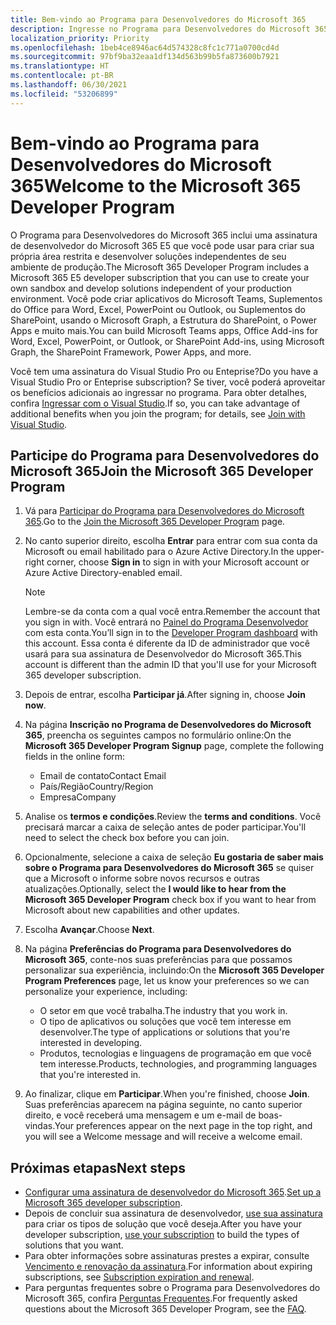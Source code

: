 ```yaml
---
title: Bem-vindo ao Programa para Desenvolvedores do Microsoft 365
description: Ingresse no Programa para Desenvolvedores do Microsoft 365 para desenvolver soluções do Microsoft 365 independentemente de seu ambiente de produção.
localization_priority: Priority
ms.openlocfilehash: 1beb4ce8946ac64d574328c8fc1c771a0700cd4d
ms.sourcegitcommit: 97bf9ba32eaa1df134d563b99b5fa873600b7921
ms.translationtype: HT
ms.contentlocale: pt-BR
ms.lasthandoff: 06/30/2021
ms.locfileid: "53206899"
---
```

# <a name="welcome-to-the-microsoft-365-developer-program"></a><span data-ttu-id="188f7-103">Bem-vindo ao Programa para Desenvolvedores do Microsoft 365</span><span class="sxs-lookup"><span data-stu-id="188f7-103">Welcome to the Microsoft 365 Developer Program</span></span>

<span data-ttu-id="188f7-104">O Programa para Desenvolvedores do Microsoft 365 inclui uma assinatura de desenvolvedor do Microsoft 365 E5 que você pode usar para criar sua própria área restrita e desenvolver soluções independentes de seu ambiente de produção.</span><span class="sxs-lookup"><span data-stu-id="188f7-104">The Microsoft 365 Developer Program includes a Microsoft 365 E5 developer subscription that you can use to create your own sandbox and develop solutions independent of your production environment.</span></span> <span data-ttu-id="188f7-105">Você pode criar aplicativos do Microsoft Teams, Suplementos do Office para Word, Excel, PowerPoint ou Outlook, ou Suplementos do SharePoint, usando o Microsoft Graph, a Estrutura do SharePoint, o Power Apps e muito mais.</span><span class="sxs-lookup"><span data-stu-id="188f7-105">You can build Microsoft Teams apps, Office Add-ins for Word, Excel, PowerPoint, or Outlook, or SharePoint Add-ins, using Microsoft Graph, the SharePoint Framework, Power Apps, and more.</span></span>

<span data-ttu-id="188f7-106">Você tem uma assinatura do Visual Studio Pro ou Enteprise?</span><span class="sxs-lookup"><span data-stu-id="188f7-106">Do you have a Visual Studio Pro or Enteprise subscription?</span></span> <span data-ttu-id="188f7-107">Se tiver, você poderá aproveitar os benefícios adicionais ao ingressar no programa. Para obter detalhes, confira [Ingressar com o Visual Studio](join-with-visual-studio.md).</span><span class="sxs-lookup"><span data-stu-id="188f7-107">If so, you can take advantage of additional benefits when you join the program; for details, see [Join with Visual Studio](join-with-visual-studio.md).</span></span>

## <a name="join-the-microsoft-365-developer-program"></a><span data-ttu-id="188f7-108">Participe do Programa para Desenvolvedores do Microsoft 365</span><span class="sxs-lookup"><span data-stu-id="188f7-108">Join the Microsoft 365 Developer Program</span></span>

1. <span data-ttu-id="188f7-109">Vá para [Participar do Programa para Desenvolvedores do Microsoft 365](https://developer.microsoft.com/pt-BR/microsoft-365/dev-program).</span><span class="sxs-lookup"><span data-stu-id="188f7-109">Go to the [Join the Microsoft 365 Developer Program](https://developer.microsoft.com/pt-BR/microsoft-365/dev-program) page.</span></span> 

2. <span data-ttu-id="188f7-110">No canto superior direito, escolha **Entrar** para entrar com sua conta da Microsoft ou email habilitado para o Azure Active Directory.</span><span class="sxs-lookup"><span data-stu-id="188f7-110">In the upper-right corner, choose **Sign in** to sign in with your Microsoft account or Azure Active Directory-enabled email.</span></span>

    > [!NOTE]
    > <span data-ttu-id="188f7-111">Lembre-se da conta com a qual você entra.</span><span class="sxs-lookup"><span data-stu-id="188f7-111">Remember the account that you sign in with.</span></span> <span data-ttu-id="188f7-112">Você entrará no [Painel do Programa Desenvolvedor](https://developer.microsoft.com/office/profile) com esta conta.</span><span class="sxs-lookup"><span data-stu-id="188f7-112">You’ll sign in to the [Developer Program dashboard](https://developer.microsoft.com/office/profile) with this account.</span></span> <span data-ttu-id="188f7-113">Essa conta é diferente da ID de administrador que você usará para sua assinatura de Desenvolvedor do Microsoft 365.</span><span class="sxs-lookup"><span data-stu-id="188f7-113">This account is different than the admin ID that you'll use for your Microsoft 365 developer subscription.</span></span>

3. <span data-ttu-id="188f7-114">Depois de entrar, escolha **Participar já**.</span><span class="sxs-lookup"><span data-stu-id="188f7-114">After signing in, choose **Join now**.</span></span>

4. <span data-ttu-id="188f7-115">Na página **Inscrição no Programa de Desenvolvedores do Microsoft 365**, preencha os seguintes campos no formulário online:</span><span class="sxs-lookup"><span data-stu-id="188f7-115">On the **Microsoft 365 Developer Program Signup** page, complete the following fields in the online form:</span></span>

    - <span data-ttu-id="188f7-116">Email de contato</span><span class="sxs-lookup"><span data-stu-id="188f7-116">Contact Email</span></span>
    - <span data-ttu-id="188f7-117">País/Região</span><span class="sxs-lookup"><span data-stu-id="188f7-117">Country/Region</span></span>
    - <span data-ttu-id="188f7-118">Empresa</span><span class="sxs-lookup"><span data-stu-id="188f7-118">Company</span></span>

5. <span data-ttu-id="188f7-119">Analise os **termos e condições**.</span><span class="sxs-lookup"><span data-stu-id="188f7-119">Review the **terms and conditions**.</span></span> <span data-ttu-id="188f7-120">Você precisará marcar a caixa de seleção antes de poder participar.</span><span class="sxs-lookup"><span data-stu-id="188f7-120">You'll need to select the check box before you can join.</span></span>

6. <span data-ttu-id="188f7-121">Opcionalmente, selecione a caixa de seleção **Eu gostaria de saber mais sobre o Programa para Desenvolvedores do Microsoft 365** se quiser que a Microsoft o informe sobre novos recursos e outras atualizações.</span><span class="sxs-lookup"><span data-stu-id="188f7-121">Optionally, select the **I would like to hear from the Microsoft 365 Developer Program** check box if you want to hear from Microsoft about new capabilities and other updates.</span></span> 

7. <span data-ttu-id="188f7-122">Escolha **Avançar**.</span><span class="sxs-lookup"><span data-stu-id="188f7-122">Choose **Next**.</span></span>

8. <span data-ttu-id="188f7-123">Na página **Preferências do Programa para Desenvolvedores do Microsoft 365**, conte-nos suas preferências para que possamos personalizar sua experiência, incluindo:</span><span class="sxs-lookup"><span data-stu-id="188f7-123">On the **Microsoft 365 Developer Program Preferences** page, let us know your preferences so we can personalize your experience, including:</span></span>

    - <span data-ttu-id="188f7-124">O setor em que você trabalha.</span><span class="sxs-lookup"><span data-stu-id="188f7-124">The industry that you work in.</span></span>
    - <span data-ttu-id="188f7-125">O tipo de aplicativos ou soluções que você tem interesse em desenvolver.</span><span class="sxs-lookup"><span data-stu-id="188f7-125">The type of applications or solutions that you're interested in developing.</span></span>
    - <span data-ttu-id="188f7-126">Produtos, tecnologias e linguagens de programação em que você tem interesse.</span><span class="sxs-lookup"><span data-stu-id="188f7-126">Products, technologies, and programming languages that you're interested in.</span></span>

9. <span data-ttu-id="188f7-127">Ao finalizar, clique em **Participar**.</span><span class="sxs-lookup"><span data-stu-id="188f7-127">When you're finished, choose **Join**.</span></span> <span data-ttu-id="188f7-128">Suas preferências aparecem na página seguinte, no canto superior direito, e você receberá uma mensagem e um e-mail de boas-vindas.</span><span class="sxs-lookup"><span data-stu-id="188f7-128">Your preferences appear on the next page in the top right, and you will see a Welcome message and will receive a welcome email.</span></span>



## <a name="next-steps"></a><span data-ttu-id="188f7-129">Próximas etapas</span><span class="sxs-lookup"><span data-stu-id="188f7-129">Next steps</span></span>

- <span data-ttu-id="188f7-130">[Configurar uma assinatura de desenvolvedor do Microsoft 365](microsoft-365-developer-program-get-started.md).</span><span class="sxs-lookup"><span data-stu-id="188f7-130">[Set up a Microsoft 365 developer subscription](microsoft-365-developer-program-get-started.md).</span></span> 
- <span data-ttu-id="188f7-131">Depois de concluir sua assinatura de desenvolvedor, [use sua assinatura](build-microsoft-365-solutions.md) para criar os tipos de solução que você deseja.</span><span class="sxs-lookup"><span data-stu-id="188f7-131">After you have your developer subscription, [use your subscription](build-microsoft-365-solutions.md) to build the types of solutions that you want.</span></span>
- <span data-ttu-id="188f7-132">Para obter informações sobre assinaturas prestes a expirar, consulte [Vencimento e renovação da assinatura](subscription-expiration-and-renewal.md).</span><span class="sxs-lookup"><span data-stu-id="188f7-132">For information about expiring subscriptions, see [Subscription expiration and renewal](subscription-expiration-and-renewal.md).</span></span>
- <span data-ttu-id="188f7-133">Para perguntas frequentes sobre o Programa para Desenvolvedores do Microsoft 365, confira [Perguntas Frequentes](microsoft-365-developer-program-faq.yml).</span><span class="sxs-lookup"><span data-stu-id="188f7-133">For frequently asked questions about the Microsoft 365 Developer Program, see the [FAQ](microsoft-365-developer-program-faq.yml).</span></span>


